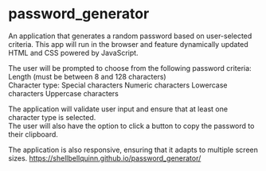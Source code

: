 # password_generator
An application that generates a random password based on user-selected criteria. 
This app will run in the browser and feature dynamically updated HTML and CSS powered by JavaScript.

The user will be prompted to choose from the following password criteria:  
Length (must be between 8 and 128 characters)  
Character type:   Special characters Numeric characters Lowercase characters Uppercase characters     

The application will validate user input and ensure that at least one character type is selected.  
The user will also have the option to click a button to copy the password to their clipboard.  

The application is also responsive, ensuring that it adapts to multiple screen sizes.
https://shellbellquinn.github.io/password_generator/

